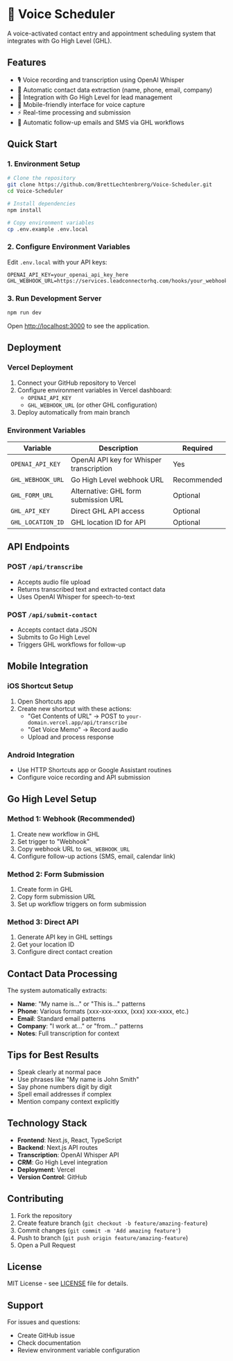 # 🎤 Voice Scheduler

A voice-activated contact entry and appointment scheduling system that integrates with Go High Level (GHL).

## Features

- 🎙️ Voice recording and transcription using OpenAI Whisper
- 📝 Automatic contact data extraction (name, phone, email, company)
- 🔄 Integration with Go High Level for lead management
- 📱 Mobile-friendly interface for voice capture
- ⚡ Real-time processing and submission
- 📧 Automatic follow-up emails and SMS via GHL workflows

## Quick Start

### 1. Environment Setup

```bash
# Clone the repository
git clone https://github.com/BrettLechtenbrerg/Voice-Scheduler.git
cd Voice-Scheduler

# Install dependencies
npm install

# Copy environment variables
cp .env.example .env.local
```

### 2. Configure Environment Variables

Edit `.env.local` with your API keys:

```env
OPENAI_API_KEY=your_openai_api_key_here
GHL_WEBHOOK_URL=https://services.leadconnectorhq.com/hooks/your_webhook_id
```

### 3. Run Development Server

```bash
npm run dev
```

Open [http://localhost:3000](http://localhost:3000) to see the application.

## Deployment

### Vercel Deployment

1. Connect your GitHub repository to Vercel
2. Configure environment variables in Vercel dashboard:
   - `OPENAI_API_KEY`
   - `GHL_WEBHOOK_URL` (or other GHL configuration)
3. Deploy automatically from main branch

### Environment Variables

| Variable | Description | Required |
|----------|-------------|----------|
| `OPENAI_API_KEY` | OpenAI API key for Whisper transcription | Yes |
| `GHL_WEBHOOK_URL` | Go High Level webhook URL | Recommended |
| `GHL_FORM_URL` | Alternative: GHL form submission URL | Optional |
| `GHL_API_KEY` | Direct GHL API access | Optional |
| `GHL_LOCATION_ID` | GHL location ID for API | Optional |

## API Endpoints

### POST `/api/transcribe`
- Accepts audio file upload
- Returns transcribed text and extracted contact data
- Uses OpenAI Whisper for speech-to-text

### POST `/api/submit-contact`
- Accepts contact data JSON
- Submits to Go High Level
- Triggers GHL workflows for follow-up

## Mobile Integration

### iOS Shortcut Setup
1. Open Shortcuts app
2. Create new shortcut with these actions:
   - "Get Contents of URL" → POST to `your-domain.vercel.app/api/transcribe`
   - "Get Voice Memo" → Record audio
   - Upload and process response

### Android Integration
- Use HTTP Shortcuts app or Google Assistant routines
- Configure voice recording and API submission

## Go High Level Setup

### Method 1: Webhook (Recommended)
1. Create new workflow in GHL
2. Set trigger to "Webhook"
3. Copy webhook URL to `GHL_WEBHOOK_URL`
4. Configure follow-up actions (SMS, email, calendar link)

### Method 2: Form Submission
1. Create form in GHL
2. Copy form submission URL
3. Set up workflow triggers on form submission

### Method 3: Direct API
1. Generate API key in GHL settings
2. Get your location ID
3. Configure direct contact creation

## Contact Data Processing

The system automatically extracts:
- **Name**: "My name is..." or "This is..." patterns
- **Phone**: Various formats (xxx-xxx-xxxx, (xxx) xxx-xxxx, etc.)
- **Email**: Standard email patterns
- **Company**: "I work at..." or "from..." patterns
- **Notes**: Full transcription for context

## Tips for Best Results

- Speak clearly at normal pace
- Use phrases like "My name is John Smith"
- Say phone numbers digit by digit
- Spell email addresses if complex
- Mention company context explicitly

## Technology Stack

- **Frontend**: Next.js, React, TypeScript
- **Backend**: Next.js API routes
- **Transcription**: OpenAI Whisper API
- **CRM**: Go High Level integration
- **Deployment**: Vercel
- **Version Control**: GitHub

## Contributing

1. Fork the repository
2. Create feature branch (`git checkout -b feature/amazing-feature`)
3. Commit changes (`git commit -m 'Add amazing feature'`)
4. Push to branch (`git push origin feature/amazing-feature`)
5. Open a Pull Request

## License

MIT License - see [LICENSE](LICENSE) file for details.

## Support

For issues and questions:
- Create GitHub issue
- Check documentation
- Review environment variable configuration